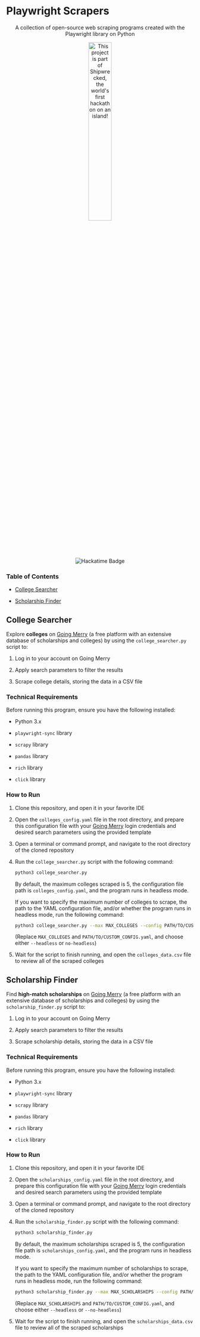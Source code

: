 # Playwright Scrapers

<div align="center">
   <p>A collection of open-source web scraping programs created with the Playwright library on Python</p>
    <a href="https://shipwrecked.hackclub.com/?r=163" target="_blank">
        <img src="https://hc-cdn.hel1.your-objectstorage.com/s/v3/739361f1d440b17fc9e2f74e49fc185d86cbec14_badge.png" alt="This project is part of Shipwrecked, the world's first hackathon on an island!" style="width: 35%;">
    </a>
    <br><br>
    <img src="https://hackatime-badge.hackclub.com/U07DMCJTB8Q/playwright-scrapers" alt="Hackatime Badge">
</div>

### Table of Contents
- [College Searcher](https://github.com/aszm101/playwright-scrapers?tab=readme-ov-file#college-searcher)

- [Scholarship Finder](https://github.com/aszm101/playwright-scrapers?tab=readme-ov-file#scholarship-finder)

## College Searcher

Explore **colleges** on [Going Merry](https://goingmerry.com/) (a free platform with an extensive database of scholarships and colleges) by using the `college_searcher.py` script to:

1. Log in to your account on Going Merry

2. Apply search parameters to filter the results

3. Scrape college details, storing the data in a CSV file

### Technical Requirements

Before running this program, ensure you have the following installed:

- Python 3.x

-  `playwright-sync` library

- `scrapy` library

- `pandas` library

- `rich` library

- `click` library

### How to Run

1. Clone this repository, and open it in your favorite IDE

2. Open the `colleges_config.yaml` file in the root directory, and prepare this configuration file with your [Going Merry](https://goingmerry.com/) login credentials and desired search parameters using the provided template

3. Open a terminal or command prompt, and navigate to the root directory of the cloned repository

4. Run the `college_searcher.py` script with the following command:

    ```bash
    python3 college_searcher.py
    ```

    By default, the maximum colleges scraped is 5, the configuration file path is `colleges_config.yaml`, and the program runs in headless mode.

    If you want to specify the maximum number of colleges to scrape, the path to the YAML configuration file, and/or whether the program runs in headless mode, run the following command:

    ```bash
    python3 college_searcher.py --max MAX_COLLEGES --config PATH/TO/CUSTOM_CONFIG.yaml --headless/--no-headless
    ```

    (Replace `MAX_COLLEGES` and `PATH/TO/CUSTOM_CONFIG.yaml`, and choose either `--headless` or `no-headless`)

5. Wait for the script to finish running, and open the `colleges_data.csv` file to review all of the scraped colleges

## Scholarship Finder

Find **high-match scholarships** on [Going Merry](https://goingmerry.com/) (a free platform with an extensive database of scholarships and colleges) by using the `scholarship_finder.py` script to:

1. Log in to your account on Going Merry

2. Apply search parameters to filter the results

3. Scrape scholarship details, storing the data in a CSV file

### Technical Requirements

Before running this program, ensure you have the following installed:

- Python 3.x

- `playwright-sync` library

- `scrapy` library

- `pandas` library

- `rich` library

- `click` library

### How to Run

1. Clone this repository, and open it in your favorite IDE

2. Open the `scholarships_config.yaml` file in the root directory, and prepare this configuration file with your [Going Merry](https://goingmerry.com/) login credentials and desired search parameters using the provided template

3. Open a terminal or command prompt, and navigate to the root directory of the cloned repository

4. Run the `scholarship_finder.py` script with the following command:

   ```bash
   python3 scholarship_finder.py
   ```

   By default, the maximum scholarships scraped is 5, the configuration file path is `scholarships_config.yaml`, and the program runs in headless mode.
   
   If you want to specify the maximum number of scholarships to scrape, the path to the YAML configuration file, and/or whether the program runs in headless mode, run the following command:

   ```bash
   python3 scholarship_finder.py --max MAX_SCHOLARSHIPS --config PATH/TO/CUSTOM_CONFIG.yaml --headless/--no-headless
   ```

   (Replace `MAX_SCHOLARSHIPS` and `PATH/TO/CUSTOM_CONFIG.yaml`, and choose either `--headless` or `--no-headless`)

5. Wait for the script to finish running, and open the `scholarships_data.csv` file to review all of the scraped scholarships